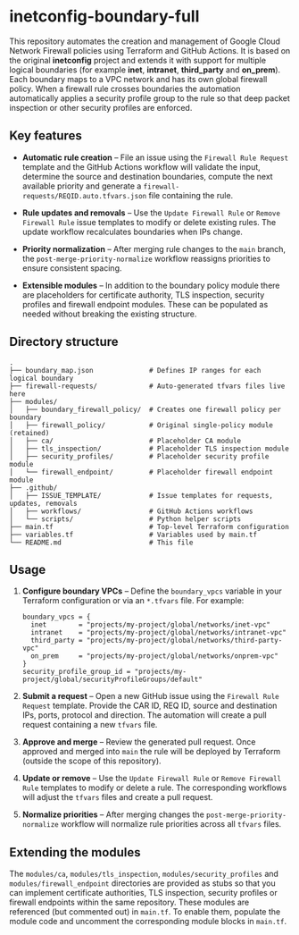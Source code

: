# inetconfig-boundary-full

This repository automates the creation and management of Google Cloud
Network Firewall policies using Terraform and GitHub Actions.  It is
based on the original **inetconfig** project and extends it with
support for multiple logical boundaries (for example **inet**,
**intranet**, **third_party** and **on_prem**).  Each boundary maps to
a VPC network and has its own global firewall policy.  When a
firewall rule crosses boundaries the automation automatically applies
a security profile group to the rule so that deep packet inspection or
other security profiles are enforced.

## Key features

* **Automatic rule creation** – File an issue using the
  `Firewall Rule Request` template and the GitHub Actions workflow
  will validate the input, determine the source and destination
  boundaries, compute the next available priority and generate a
  `firewall-requests/REQID.auto.tfvars.json` file containing the rule.

* **Rule updates and removals** – Use the `Update Firewall Rule` or
  `Remove Firewall Rule` issue templates to modify or delete existing
  rules.  The update workflow recalculates boundaries when IPs
  change.

* **Priority normalization** – After merging rule changes to the
  `main` branch, the `post-merge-priority-normalize` workflow
  reassigns priorities to ensure consistent spacing.

* **Extensible modules** – In addition to the boundary policy module
  there are placeholders for certificate authority, TLS inspection,
  security profiles and firewall endpoint modules.  These can be
  populated as needed without breaking the existing structure.

## Directory structure

```
.
├── boundary_map.json              # Defines IP ranges for each logical boundary
├── firewall-requests/             # Auto‑generated tfvars files live here
├── modules/
│   ├── boundary_firewall_policy/  # Creates one firewall policy per boundary
│   ├── firewall_policy/           # Original single‑policy module (retained)
│   ├── ca/                        # Placeholder CA module
│   ├── tls_inspection/            # Placeholder TLS inspection module
│   ├── security_profiles/         # Placeholder security profile module
│   └── firewall_endpoint/         # Placeholder firewall endpoint module
├── .github/
│   ├── ISSUE_TEMPLATE/            # Issue templates for requests, updates, removals
│   ├── workflows/                 # GitHub Actions workflows
│   └── scripts/                   # Python helper scripts
├── main.tf                        # Top‑level Terraform configuration
├── variables.tf                   # Variables used by main.tf
└── README.md                      # This file
```

## Usage

1. **Configure boundary VPCs** – Define the `boundary_vpcs` variable in
   your Terraform configuration or via an `*.tfvars` file.  For
   example:

   ```hcl
   boundary_vpcs = {
     inet        = "projects/my-project/global/networks/inet-vpc"
     intranet    = "projects/my-project/global/networks/intranet-vpc"
     third_party = "projects/my-project/global/networks/third-party-vpc"
     on_prem     = "projects/my-project/global/networks/onprem-vpc"
   }
   security_profile_group_id = "projects/my-project/global/securityProfileGroups/default"
   ```

2. **Submit a request** – Open a new GitHub issue using the `Firewall
   Rule Request` template.  Provide the CAR ID, REQ ID, source and
   destination IPs, ports, protocol and direction.  The automation will
   create a pull request containing a new `tfvars` file.

3. **Approve and merge** – Review the generated pull request.  Once
   approved and merged into `main` the rule will be deployed by
   Terraform (outside the scope of this repository).

4. **Update or remove** – Use the `Update Firewall Rule` or
   `Remove Firewall Rule` templates to modify or delete a rule.  The
   corresponding workflows will adjust the `tfvars` files and create a
   pull request.

5. **Normalize priorities** – After merging changes the
   `post-merge-priority-normalize` workflow will normalize rule
   priorities across all `tfvars` files.

## Extending the modules

The `modules/ca`, `modules/tls_inspection`, `modules/security_profiles`
and `modules/firewall_endpoint` directories are provided as stubs so
that you can implement certificate authorities, TLS inspection,
security profiles or firewall endpoints within the same repository.
These modules are referenced (but commented out) in `main.tf`.  To
enable them, populate the module code and uncomment the corresponding
module blocks in `main.tf`.